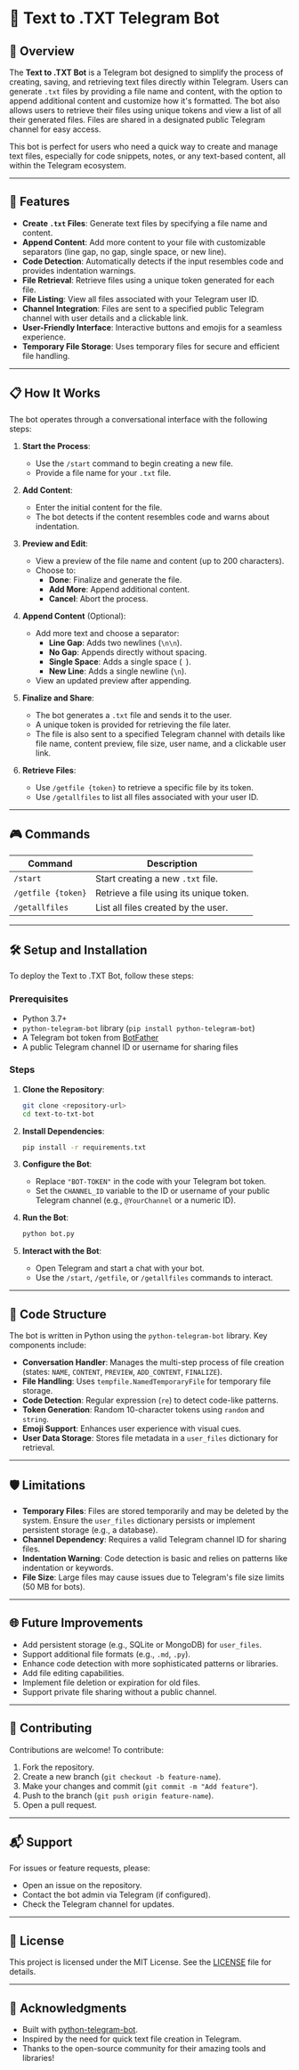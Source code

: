 
# 📝 Text to .TXT Telegram Bot

## 🌟 Overview
The **Text to .TXT Bot** is a Telegram bot designed to simplify the process of creating, saving, and retrieving text files directly within Telegram. Users can generate `.txt` files by providing a file name and content, with the option to append additional content and customize how it's formatted. The bot also allows users to retrieve their files using unique tokens and view a list of all their generated files. Files are shared in a designated public Telegram channel for easy access.

This bot is perfect for users who need a quick way to create and manage text files, especially for code snippets, notes, or any text-based content, all within the Telegram ecosystem.

---

## 🚀 Features
- **Create `.txt` Files**: Generate text files by specifying a file name and content.
- **Append Content**: Add more content to your file with customizable separators (line gap, no gap, single space, or new line).
- **Code Detection**: Automatically detects if the input resembles code and provides indentation warnings.
- **File Retrieval**: Retrieve files using a unique token generated for each file.
- **File Listing**: View all files associated with your Telegram user ID.
- **Channel Integration**: Files are sent to a specified public Telegram channel with user details and a clickable link.
- **User-Friendly Interface**: Interactive buttons and emojis for a seamless experience.
- **Temporary File Storage**: Uses temporary files for secure and efficient file handling.

---

## 📋 How It Works
The bot operates through a conversational interface with the following steps:

1. **Start the Process**:
   - Use the `/start` command to begin creating a new file.
   - Provide a file name for your `.txt` file.

2. **Add Content**:
   - Enter the initial content for the file.
   - The bot detects if the content resembles code and warns about indentation.

3. **Preview and Edit**:
   - View a preview of the file name and content (up to 200 characters).
   - Choose to:
     - **Done**: Finalize and generate the file.
     - **Add More**: Append additional content.
     - **Cancel**: Abort the process.

4. **Append Content** (Optional):
   - Add more text and choose a separator:
     - **Line Gap**: Adds two newlines (`\n\n`).
     - **No Gap**: Appends directly without spacing.
     - **Single Space**: Adds a single space (` `).
     - **New Line**: Adds a single newline (`\n`).
   - View an updated preview after appending.

5. **Finalize and Share**:
   - The bot generates a `.txt` file and sends it to the user.
   - A unique token is provided for retrieving the file later.
   - The file is also sent to a specified Telegram channel with details like file name, content preview, file size, user name, and a clickable user link.

6. **Retrieve Files**:
   - Use `/getfile {token}` to retrieve a specific file by its token.
   - Use `/getallfiles` to list all files associated with your user ID.

---

## 🎮 Commands
| Command            | Description                              |
|--------------------|------------------------------------------|
| `/start`           | Start creating a new `.txt` file.        |
| `/getfile {token}` | Retrieve a file using its unique token.  |
| `/getallfiles`     | List all files created by the user.      |

---

## 🛠️ Setup and Installation
To deploy the Text to .TXT Bot, follow these steps:

### Prerequisites
- Python 3.7+
- `python-telegram-bot` library (`pip install python-telegram-bot`)
- A Telegram bot token from [BotFather](https://t.me/BotFather)
- A public Telegram channel ID or username for sharing files

### Steps
1. **Clone the Repository**:
   ```bash
   git clone <repository-url>
   cd text-to-txt-bot
   ```

2. **Install Dependencies**:
   ```bash
   pip install -r requirements.txt
   ```

3. **Configure the Bot**:
   - Replace `"BOT-TOKEN"` in the code with your Telegram bot token.
   - Set the `CHANNEL_ID` variable to the ID or username of your public Telegram channel (e.g., `@YourChannel` or a numeric ID).

4. **Run the Bot**:
   ```bash
   python bot.py
   ```

5. **Interact with the Bot**:
   - Open Telegram and start a chat with your bot.
   - Use the `/start`, `/getfile`, or `/getallfiles` commands to interact.

---

## 📂 Code Structure
The bot is written in Python using the `python-telegram-bot` library. Key components include:

- **Conversation Handler**: Manages the multi-step process of file creation (states: `NAME`, `CONTENT`, `PREVIEW`, `ADD_CONTENT`, `FINALIZE`).
- **File Handling**: Uses `tempfile.NamedTemporaryFile` for temporary file storage.
- **Code Detection**: Regular expression (`re`) to detect code-like patterns.
- **Token Generation**: Random 10-character tokens using `random` and `string`.
- **Emoji Support**: Enhances user experience with visual cues.
- **User Data Storage**: Stores file metadata in a `user_files` dictionary for retrieval.

---

## 🛡️ Limitations
- **Temporary Files**: Files are stored temporarily and may be deleted by the system. Ensure the `user_files` dictionary persists or implement persistent storage (e.g., a database).
- **Channel Dependency**: Requires a valid Telegram channel ID for sharing files.
- **Indentation Warning**: Code detection is basic and relies on patterns like indentation or keywords.
- **File Size**: Large files may cause issues due to Telegram's file size limits (50 MB for bots).

---

## 🌐 Future Improvements
- Add persistent storage (e.g., SQLite or MongoDB) for `user_files`.
- Support additional file formats (e.g., `.md`, `.py`).
- Enhance code detection with more sophisticated patterns or libraries.
- Add file editing capabilities.
- Implement file deletion or expiration for old files.
- Support private file sharing without a public channel.

---

## 🤝 Contributing
Contributions are welcome! To contribute:
1. Fork the repository.
2. Create a new branch (`git checkout -b feature-name`).
3. Make your changes and commit (`git commit -m "Add feature"`).
4. Push to the branch (`git push origin feature-name`).
5. Open a pull request.

---

## 📬 Support
For issues or feature requests, please:
- Open an issue on the repository.
- Contact the bot admin via Telegram (if configured).
- Check the Telegram channel for updates.

---

## 📜 License
This project is licensed under the MIT License. See the [LICENSE](LICENSE) file for details.

---

## 🙌 Acknowledgments
- Built with [python-telegram-bot](https://github.com/python-telegram-bot/python-telegram-bot).
- Inspired by the need for quick text file creation in Telegram.
- Thanks to the open-source community for their amazing tools and libraries!

